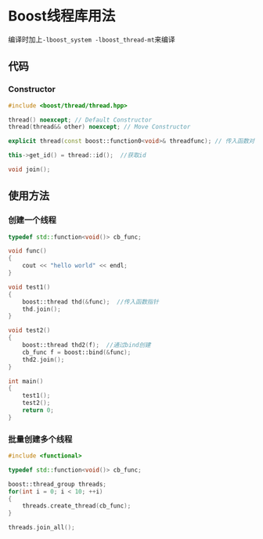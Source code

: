 # Boost线程库用法

编译时加上`-lboost_system -lboost_thread-mt`来编译

## 代码

### Constructor

```cpp
#include <boost/thread/thread.hpp>

thread() noexcept; // Default Constructor
thread(thread&& other) noexcept; // Move Constructor

explicit thread(const boost::function0<void>& threadfunc); // 传入函数对象

this->get_id() = thread::id();  //获取id

void join();
```

## 使用方法

### 创建一个线程

```cpp
typedef std::function<void()> cb_func;

void func()
{
    cout << "hello world" << endl;
}

void test1()
{
    boost::thread thd(&func);  //传入函数指针
    thd.join();
}

void test2()
{
    boost::thread thd2(f);  //通过bind创建
    cb_func f = boost::bind(&func);
    thd2.join();
}

int main()
{
    test1();
    test2();
    return 0;
}

```

### 批量创建多个线程

```cpp
#include <functional>

typedef std::function<void()> cb_func;

boost::thread_group threads;
for(int i = 0; i < 10; ++i)
{
    threads.create_thread(cb_func);
}

threads.join_all();
```
